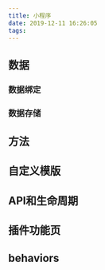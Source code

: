 ```yaml
---
title: 小程序
date: 2019-12-11 16:26:05
tags:
---
```

## 数据
### 数据绑定

### 数据存储

## 方法

## 自定义模版

## API和生命周期

## 插件功能页

## behaviors
